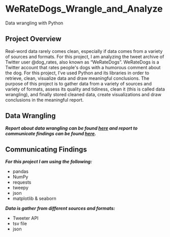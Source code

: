 # WeRateDogs_Wrangle_and_Analyze
Data wrangling with Python

## Project Overview
Real-word data rarely comes clean, especially if data comes from a variety of sources and formats. For this project, I am analyzing the tweet archive of Twitter user @dog_rates, also known as “WeRateDogs”. WeRateDogs is a Twitter account that rates people's dogs with a humorous comment about the dog. For this project, I’ve used Python and its libraries in order to retrieve, clean, visualize data and draw meaningful conclusions. The purpose of this project is to gather data from a variety of sources and variety of formats, assess its quality and tidiness, clean it (this is called data wrangling), and finally stored cleaned data, create visualizations and draw conclusions in the meaningful report.

## Data Wrangling

***Report about data wrangling can be found [here](wrangle_report.pdf) and report to communicate findings can be found [here](act_report.pdf).***

## Communicating Findings

***For this project I am using the following:***

- pandas
- NumPy
- requests
- tweepy
- json
- matplotlib & seaborn

***Data is gather from different sources and formats:***

- Tweeter API
- tsv file
- json
